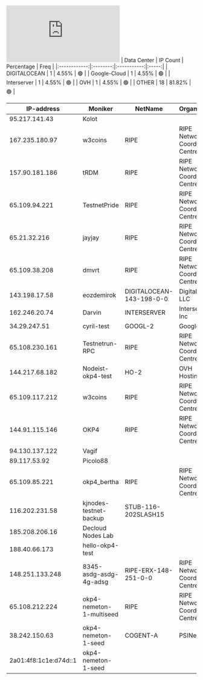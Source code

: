 ![Diagramm](https://github.com/obajay/StateSync-snapshots/blob/main/Projects/OKP4/1/README.md)
| Data Center | IP Count | Percentage | Freq |
|:------------:|:--------:|:-----------:|:-----:|
| DIGITALOCEAN | 1 | 4.55% | 🟢 |
| Google-Cloud | 1 | 4.55% | 🟢 |
| Interserver | 1 | 4.55% | 🟢 |
| OVH | 1 | 4.55% | 🟢 |
| OTHER | 18 | 81.82% | 🟢 |

<!-- START_TABLE -->
| IP-address | Moniker | NetName | Organization |
|-------------|-------------|-------------|-------------|
| 95.217.141.43 | Kolot |  |  |
| 167.235.180.97 | w3coins | RIPE | RIPE Network Coordination Centre |
| 157.90.181.186 | tRDM | RIPE | RIPE Network Coordination Centre |
| 65.109.94.221 | TestnetPride | RIPE | RIPE Network Coordination Centre |
| 65.21.32.216 | jayjay | RIPE | RIPE Network Coordination Centre |
| 65.109.38.208 | dmvrt | RIPE | RIPE Network Coordination Centre |
| 143.198.17.58 | eozdemirok | DIGITALOCEAN-143-198-0-0 | DigitalOcean, LLC |
| 162.246.20.74 | Darvin | INTERSERVER | Interserver, Inc |
| 34.29.247.51 | cyril-test | GOOGL-2 | Google LLC |
| 65.108.230.161 | Testnetrun-RPC | RIPE | RIPE Network Coordination Centre |
| 144.217.68.182 | Nodeist-okp4-test | HO-2 | OVH Hosting, Inc. |
| 65.109.117.212 | w3coins | RIPE | RIPE Network Coordination Centre |
| 144.91.115.146 | OKP4 | RIPE | RIPE Network Coordination Centre |
| 94.130.137.122 | Vagif |  |  |
| 89.117.53.92 | Picolo88 |  |  |
| 65.109.85.221 | okp4_bertha | RIPE | RIPE Network Coordination Centre |
| 116.202.231.58 | kjnodes-testnet-backup | STUB-116-202SLASH15 |  |
| 185.208.206.16 | Decloud Nodes Lab |  |  |
| 188.40.66.173 | hello-okp4-test |  |  |
| 148.251.133.248 | 8345-asdg-asdg-4g-adsg | RIPE-ERX-148-251-0-0 | RIPE Network Coordination Centre |
| 65.108.212.224 | okp4-nemeton-1-multiseed | RIPE | RIPE Network Coordination Centre |
| 38.242.150.63 | okp4-nemeton-1-seed | COGENT-A | PSINet, Inc. |
| 2a01:4f8:1c1e:d74d::1 | okp4-nemeton-1-seed |  |  |

<!-- END_TABLE -->